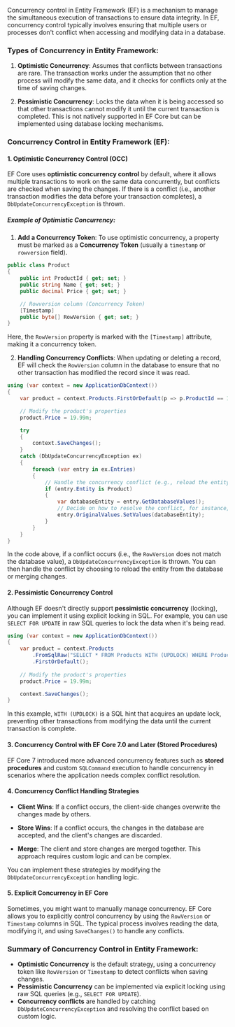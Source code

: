 
Concurrency control in Entity Framework (EF) is a mechanism to manage the simultaneous execution of transactions to ensure data integrity. In EF, concurrency control typically involves ensuring that multiple users or processes don't conflict when accessing and modifying data in a database.

### Types of Concurrency in Entity Framework:

1. **Optimistic Concurrency**: Assumes that conflicts between transactions are rare. The transaction works under the assumption that no other process will modify the same data, and it checks for conflicts only at the time of saving changes.
   
2. **Pessimistic Concurrency**: Locks the data when it is being accessed so that other transactions cannot modify it until the current transaction is completed. This is not natively supported in EF Core but can be implemented using database locking mechanisms.

### Concurrency Control in Entity Framework (EF):

#### 1. **Optimistic Concurrency Control (OCC)**

EF Core uses **optimistic concurrency control** by default, where it allows multiple transactions to work on the same data concurrently, but conflicts are checked when saving the changes. If there is a conflict (i.e., another transaction modifies the data before your transaction completes), a `DbUpdateConcurrencyException` is thrown.

##### Example of Optimistic Concurrency:

1. **Add a Concurrency Token**: To use optimistic concurrency, a property must be marked as a **Concurrency Token** (usually a `timestamp` or `rowversion` field).

```csharp
public class Product
{
    public int ProductId { get; set; }
    public string Name { get; set; }
    public decimal Price { get; set; }

    // Rowversion column (Concurrency Token)
    [Timestamp]
    public byte[] RowVersion { get; set; }
}
```

Here, the `RowVersion` property is marked with the `[Timestamp]` attribute, making it a concurrency token.

2. **Handling Concurrency Conflicts**: When updating or deleting a record, EF will check the `RowVersion` column in the database to ensure that no other transaction has modified the record since it was read.

```csharp
using (var context = new ApplicationDbContext())
{
    var product = context.Products.FirstOrDefault(p => p.ProductId == 1);

    // Modify the product's properties
    product.Price = 19.99m;

    try
    {
        context.SaveChanges();
    }
    catch (DbUpdateConcurrencyException ex)
    {
        foreach (var entry in ex.Entries)
        {
            // Handle the concurrency conflict (e.g., reload the entity, prompt user, etc.)
            if (entry.Entity is Product)
            {
                var databaseEntity = entry.GetDatabaseValues();
                // Decide on how to resolve the conflict, for instance, reload the entity
                entry.OriginalValues.SetValues(databaseEntity);
            }
        }
    }
}
```

In the code above, if a conflict occurs (i.e., the `RowVersion` does not match the database value), a `DbUpdateConcurrencyException` is thrown. You can then handle the conflict by choosing to reload the entity from the database or merging changes.

#### 2. **Pessimistic Concurrency Control**

Although EF doesn't directly support **pessimistic concurrency** (locking), you can implement it using explicit locking in SQL. For example, you can use `SELECT FOR UPDATE` in raw SQL queries to lock the data when it's being read.

```csharp
using (var context = new ApplicationDbContext())
{
    var product = context.Products
        .FromSqlRaw("SELECT * FROM Products WITH (UPDLOCK) WHERE ProductId = {0}", 1)
        .FirstOrDefault();
    
    // Modify the product's properties
    product.Price = 19.99m;

    context.SaveChanges();
}
```

In this example, `WITH (UPDLOCK)` is a SQL hint that acquires an update lock, preventing other transactions from modifying the data until the current transaction is complete.

#### 3. **Concurrency Control with EF Core 7.0 and Later (Stored Procedures)**

EF Core 7 introduced more advanced concurrency features such as **stored procedures** and custom `SQLCommand` execution to handle concurrency in scenarios where the application needs complex conflict resolution.

#### 4. **Concurrency Conflict Handling Strategies**

- **Client Wins**: If a conflict occurs, the client-side changes overwrite the changes made by others.
  
- **Store Wins**: If a conflict occurs, the changes in the database are accepted, and the client's changes are discarded.

- **Merge**: The client and store changes are merged together. This approach requires custom logic and can be complex.

You can implement these strategies by modifying the `DbUpdateConcurrencyException` handling logic.

#### 5. **Explicit Concurrency in EF Core**

Sometimes, you might want to manually manage concurrency. EF Core allows you to explicitly control concurrency by using the `RowVersion` or `Timestamp` columns in SQL. The typical process involves reading the data, modifying it, and using `SaveChanges()` to handle any conflicts.

### Summary of Concurrency Control in Entity Framework:

- **Optimistic Concurrency** is the default strategy, using a concurrency token like `RowVersion` or `Timestamp` to detect conflicts when saving changes.
- **Pessimistic Concurrency** can be implemented via explicit locking using raw SQL queries (e.g., `SELECT FOR UPDATE`).
- **Concurrency conflicts** are handled by catching `DbUpdateConcurrencyException` and resolving the conflict based on custom logic.
